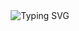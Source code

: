 <div align="center">
<img src="https://readme-typing-svg.herokuapp.com?font=Fira+Code&weight=600&size=25&pause=1000&color=24292F&background=44DFFF00&center=true&vCenter=true&width=435&lines=Hi%F0%9F%99%8B%F0%9F%8F%BB%E2%80%8D%E2%99%82%EF%B8%8F%2CThis+is+Sharif%F0%9F%A4%93" alt="Typing SVG" />
</div>
